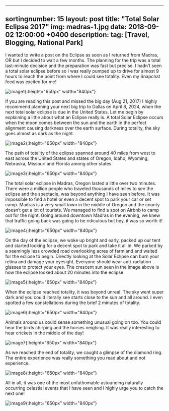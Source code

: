 ----
sortingnumber: 15
layout: post
title: "Total Solar Eclipse 2017"
img: madras-1.jpg
date: 2018-09-02 12:00:00 +0400
description:
tag: [Travel, Blogging, National Park]
---

I wanted to write a post on the Eclipse as soon as I returned from Madras, OR but I decided to wait a few months. The planning for the trip was a total last-minute decision and the preparation was fast but precise. I hadn’t seen a total solar eclipse before so I was really pumped up to drive for almost 9 hours to reach the point from where I could see totality. Even my Snapchat feed was excited for me!

![image1]({{site.baseurl}}/assets/img/madras-1.jpg){:height="650px" width="840px"}

If you are reading this post and missed the big day (Aug 21, 2017) I highly recommend planning your next big trip to Dallas on April 8, 2024, when the next total solar eclipse is due in the United States. Let me begin by explaining a little about what an Eclipse really is. A total Solar Eclipse occurs when the moon comes between the sun and the earth in the perfect alignment causing darkness over the earth surface. During totality, the sky goes almost as dark as the night.

![image2]({{site.baseurl}}/assets/img/madras-2.jpg){:height="650px" width="840px"}

The path of totality of the eclipse spanned around 40 miles from west to east across the United States and states of Oregon, Idaho, Wyoming, Nebraska, Missouri and Florida among other states.

![image3]({{site.baseurl}}/assets/img/madras-3.jpg){:height="650px" width="840px"}

The total solar eclipse in Madras, Oregon lasted a little over two minutes. There were a million people who traveled thousands of miles to see the eclipse and the spectacle, was beyond anything I have seen before. It was impossible to find a hotel or even a decent spot to park your car or set camp. Madras is a very small town in the middle of Oregon and the county doesn’t get a lot of tourists. We managed to find a spot on Airbnb to camp out for the night. Going around downtown Madras in the evening, we knew that traffic going back was going to be ridiculous but hey, it was so worth it!

![image4]({{site.baseurl}}/assets/img/madras-4.jpg){:height="650px" width="840px"}

On the day of the eclipse, we woke up bright and early, packed up our tent and started looking for a decent spot to park and take it all in. We parked by a seemingly less crowded road overlooking acres of farmland and waited for the eclipse to begin. Directly looking at the Solar Eclipse can burn your retina and damage your eyesight. Everyone should wear anti-radiation glasses to protect your eyes. The crescent sun seen in the image above is how the eclipse looked about 20 minutes into the eclipse.

![image5]({{site.baseurl}}/assets/img/madras-5.jpg){:height="650px" width="840px"}

When the eclipse reached totality, it was beyond unreal. The sky went super dark and you could literally see starts close to the sun and all around. I even spotted a few constellations during the brief 2 minutes of totality.

![image6]({{site.baseurl}}/assets/img/madras-6.jpg){:height="650px" width="840px"}

Animals around us could sense something unusual going on too. You could hear the birds chirping and the horses neighing. It was really interesting to hear crickets in the middle of the day!

![image7]({{site.baseurl}}/assets/img/madras-7.jpg){:height="650px" width="840px"}

As we reached the end of totality, we caught a glimpse of the diamond ring. The entire experience was really something you read about and not experience.

![image8]({{site.baseurl}}/assets/img/madras-8.jpg){:height="650px" width="840px"}

All in all, it was one of the most unfathomable astounding naturally occurring celestial events that I have seen and I highly urge you to catch the next one!

![image9]({{site.baseurl}}/assets/img/madras-9.jpg){:height="650px" width="840px"}
